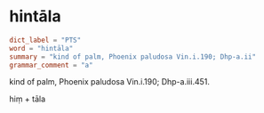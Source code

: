 # hintāla

``` toml
dict_label = "PTS"
word = "hintāla"
summary = "kind of palm, Phoenix paludosa Vin.i.190; Dhp-a.ii"
grammar_comment = "a"
```

kind of palm, Phoenix paludosa Vin.i.190; Dhp\-a.iii.451.

hiṃ \+ tāla

